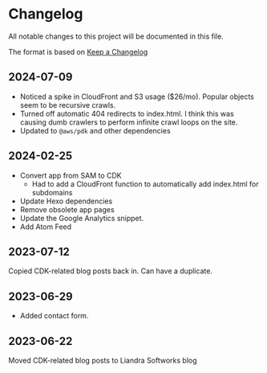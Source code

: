 # Changelog

All notable changes to this project will be documented in this file.

The format is based on [Keep a Changelog](https://keepachangelog.com/en/1.1.0/)

## 2024-07-09

- Noticed a spike in CloudFront and S3 usage ($26/mo). Popular objects seem to be recursive crawls.
- Turned off automatic 404 redirects to index.html. I think this was causing dumb crawlers to perform infinite crawl loops on the site.
- Updated to `@aws/pdk` and other dependencies

## 2024-02-25

- Convert app from SAM to CDK
  - Had to add a CloudFront function to automatically add index.html for subdomains
- Update Hexo dependencies
- Remove obsolete app pages
- Update the Google Analytics snippet.
- Add Atom Feed

## 2023-07-12

Copied CDK-related blog posts back in. Can have a duplicate.

## 2023-06-29

- Added contact form.

## 2023-06-22

Moved CDK-related blog posts to Liandra Softworks blog

